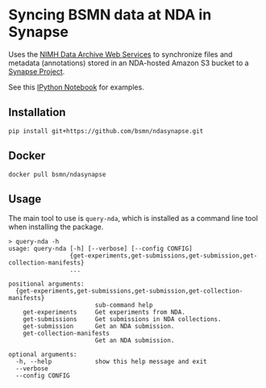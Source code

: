 # Syncing BSMN data at NDA in Synapse

Uses the [NIMH Data Archive Web Services](https://data-archive.nimh.nih.gov/API) to synchronize files and metadata (annotations) stored in an NDA-hosted Amazon S3 bucket to a [Synapse Project](https://www.synapse.org/bsmn_private).

See this [IPython Notebook](docs/NDA_Data_from_GUID_API.ipynb) for examples.

## Installation

```
pip install git+https://github.com/bsmn/ndasynapse.git
```

## Docker

```
docker pull bsmn/ndasynapse
```

## Usage

The main tool to use is `query-nda`, which is installed as a command line tool when installing the package.

``` shell
> query-nda -h
usage: query-nda [-h] [--verbose] [--config CONFIG]
                 {get-experiments,get-submissions,get-submission,get-collection-manifests}
                 ...

positional arguments:
  {get-experiments,get-submissions,get-submission,get-collection-manifests}
                        sub-command help
    get-experiments     Get experiments from NDA.
    get-submissions     Get submissions in NDA collections.
    get-submission      Get an NDA submission.
    get-collection-manifests
                        Get an NDA submission.

optional arguments:
  -h, --help            show this help message and exit
  --verbose
  --config CONFIG

```
